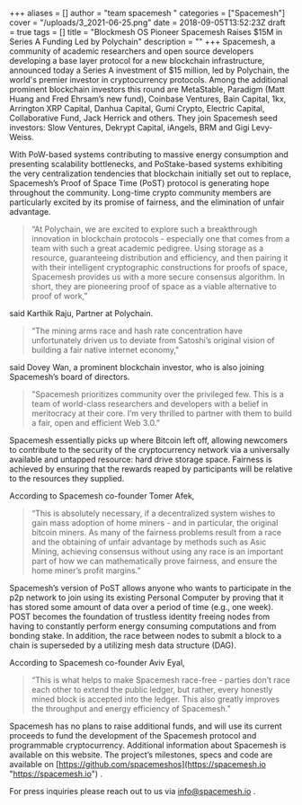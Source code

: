 +++
aliases = []
author = "team spacemesh "
categories = ["Spacemesh"]
cover = "/uploads/3_2021-06-25.png"
date = 2018-09-05T13:52:23Z
draft = true
tags = []
title = "Blockmesh OS Pioneer Spacemesh Raises $15M in Series A Funding Led by Polychain"
description = ""
+++
Spacemesh, a community of academic researchers and open source developers developing a base layer protocol for a new blockchain infrastructure, announced today a Series A investment of $15 million, led by Polychain, the world's premier investor in cryptocurrency protocols. Among the additional prominent blockchain investors this round are MetaStable, Paradigm (Matt Huang and Fred Ehrsam’s new fund), Coinbase Ventures, Bain Capital, 1kx, Arrington XRP Capital, Danhua Capital, Gumi Crypto, Electric Capital, Collaborative Fund, Jack Herrick and others. They join Spacemesh seed investors: Slow Ventures, Dekrypt Capital, iAngels, BRM and Gigi Levy-Weiss.

With PoW-based systems contributing to massive energy consumption and presenting scalability bottlenecks, and PoStake-based systems exhibiting the very centralization tendencies that blockchain initially set out to replace, Spacemesh’s Proof of Space Time (PoST) protocol is generating hope throughout the community. Long-time crypto community members are particularly excited by its promise of fairness, and the elimination of unfair advantage.

> “At Polychain, we are excited to explore such a breakthrough innovation in blockchain protocols - especially one that comes from a team with such a great academic pedigree. Using storage as a resource, guaranteeing distribution and efficiency, and then pairing it with their intelligent cryptographic constructions for proofs of space, Spacemesh provides us with a more secure consensus algorithm. In short, they are pioneering proof of space as a viable alternative to proof of work,”

said Karthik Raju, Partner at Polychain.

> “The mining arms race and hash rate concentration have unfortunately driven us to deviate from Satoshi’s original vision of building a fair native internet economy,"

said Dovey Wan, a prominent blockchain investor, who is also joining Spacemesh’s board of directors.

> "Spacemesh prioritizes community over the privileged few. This is a team of world-class researchers and developers with a belief in meritocracy at their core. I’m very thrilled to partner with them to build a fair, open and efficient Web 3.0.”

Spacemesh essentially picks up where Bitcoin left off, allowing newcomers to contribute to the security of the cryptocurrency network via a universally available and untapped resource: hard drive storage space. Fairness is achieved by ensuring that the rewards reaped by participants will be relative to the resources they supplied.

According to Spacemesh co-founder Tomer Afek,

> “This is absolutely necessary, if a decentralized system wishes to gain mass adoption of home miners - and in particular, the original bitcoin miners. As many of the fairness problems result from a race and the obtaining of unfair advantage by methods such as Asic Mining, achieving consensus without using any race is an important part of how we can mathematically prove fairness, and ensure the home miner’s profit margins.”

Spacemesh’s version of PoST allows anyone who wants to participate in the p2p network to join using its existing Personal Computer by proving that it has stored some amount of data over a period of time (e.g., one week). POST becomes the foundation of trustless identity freeing nodes from having to constantly perform energy consuming computations and from bonding stake. In addition, the race between nodes to submit a block to a chain is superseded by a utilizing mesh data structure (DAG).

According to Spacemesh co-founder Aviv Eyal,

> “This is what helps to make Spacemesh race-free - parties don’t race each other to extend the public ledger, but rather, every honestly mined block is accepted into the ledger. This also greatly improves the throughput and energy efficiency of Spacemesh.”

Spacemesh has no plans to raise additional funds, and will use its current proceeds to fund the development of the Spacemesh protocol and programmable cryptocurrency. Additional information about Spacemesh is available on this website. The project’s milestones, specs and code are available on [https://github.com/spacemeshos](https://spacemesh.io "https://spacemesh.io") .

For press inquiries please reach out to us via [info@spacemesh.io](mailto:info@spacemesh.io) .